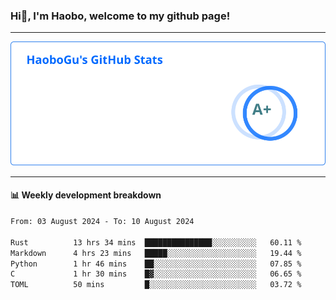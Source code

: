 <!--<h2 align="center"> Hi👋, I'm Haobo, welcome to my github page! </h2>-->
### Hi👋, I'm Haobo, welcome to my github page!
-------

<img href="https://github.com/HaoboGu" src="assets/stats.svg" alt="github stats" /> 

-------

#### 📊 **Weekly development breakdown**
<!--START_SECTION:waka-->

```txt
From: 03 August 2024 - To: 10 August 2024

Rust          13 hrs 34 mins  ███████████████░░░░░░░░░░   60.11 %
Markdown      4 hrs 23 mins   █████░░░░░░░░░░░░░░░░░░░░   19.44 %
Python        1 hr 46 mins    ██░░░░░░░░░░░░░░░░░░░░░░░   07.85 %
C             1 hr 30 mins    █▓░░░░░░░░░░░░░░░░░░░░░░░   06.65 %
TOML          50 mins         █░░░░░░░░░░░░░░░░░░░░░░░░   03.72 %
```

<!--END_SECTION:waka-->
<!--
backup url: https://github-readme-status-dusky-ten.vercel.app/api?username=HaoboGu&count_private=true&show_icons=true&theme=transparent&border_color=2f80ed
-->
<!--
**HaoboGu/HaoboGu** is a ✨ _special_ ✨ repository because its `README.md` (this file) appears on your GitHub profile.

Here are some ideas to get you started:

- 🔭 I’m currently working on AI-assisted programming tools
- 🌱 I’m currently learning ...
- 👯 I’m looking to collaborate on ...
- 🤔 I’m looking for help with ...
- 💬 Ask me about ...
- 📫 How to reach me: ...
- 😄 Pronouns: ...
- ⚡ Fun fact: ...
-->
